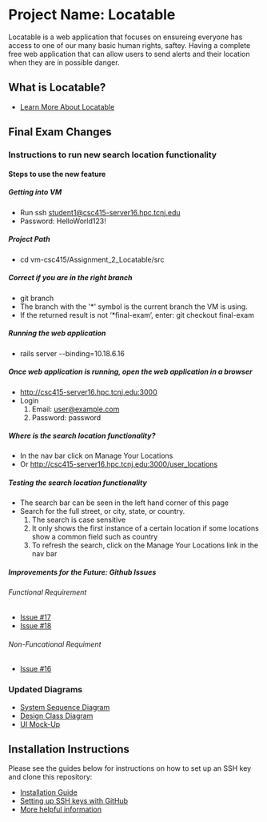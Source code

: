 # Project Name: Locatable

Locatable is a web application that focuses on ensureing everyone has access to one of our many basic human rights, saftey. Having a complete free web application that can allow users to send alerts and their location when they are in possible danger. 

## What is Locatable? 
* [Learn More About Locatable](docs/what_is_locatableREADME.md)

## Final Exam Changes

### Instructions to run new search location functionality

#### Steps to use the new feature
##### Getting into VM
* Run ssh student1@csc415-server16.hpc.tcnj.edu
* Password: HelloWorld123!
##### Project Path
* cd vm-csc415/Assignment_2_Locatable/src
##### Correct if you are in the right branch
* git branch
* The branch with the '*' symbol is the current branch the VM is using.
* If the returned result is not ‘*final-exam’, enter: git checkout final-exam
##### Running the web application 
* rails server --binding=10.18.6.16 
##### Once web application is running, open the web application in a browser
* http://csc415-server16.hpc.tcnj.edu:3000
* Login
  1) Email: user@example.com
  2) Password: password
##### Where is the search location functionality?
* In the nav bar click on Manage Your Locations
* Or  http://csc415-server16.hpc.tcnj.edu:3000/user_locations
##### Testing the search location functionality
* The search bar can be seen in the left hand corner of this page
* Search for the full street, or city, state, or country. 
  1) The search is case sensitive
  2) It only shows the first instance of a certain location if some locations show a common field such as country
  3) To refresh the search, click on the Manage Your Locations link in the nav bar
##### Improvements for the Future: Github Issues
###### Functional Requirement 
* [Issue #17](https://github.com/nallurn1/Assignment_2_Locatable/issues/17)
* [Issue #18](https://github.com/nallurn1/Assignment_2_Locatable/issues/18)
###### Non-Funcational Requiment 
* [Issue #16](https://github.com/nallurn1/Assignment_2_Locatable/issues/16)

### Updated Diagrams 
* [System Sequence Diagram](docs/CSC_415_SSD.png)
* [Design Class Diagram](docs/CSC_415_DCD.png)
* [UI Mock-Up](docs/CSC_415_mockup.png)



## Installation Instructions
Please see the guides below for instructions on how to set up an SSH key and clone this repository:
* [Installation Guide](docs/Installation_Guide.md)
* [Setting up SSH keys with GitHub](docs/Setting_up_SSH_keys_GitHub.md)
* [More helpful information](docs/More_helpful_info.md)
